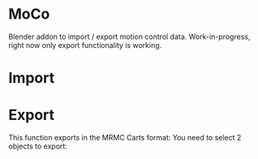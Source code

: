 # MoCo
Blender addon to import / export motion control data. Work-in-progress, right now only export functionality is working.

# Import


# Export
This function exports in the MRMC Carts format:
You need to select 2 objects to export: